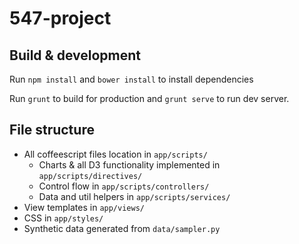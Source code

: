 # 547-project

## Build & development

Run `npm install` and `bower install` to install dependencies

Run `grunt` to build for production and `grunt serve` to run dev server.

## File structure

- All coffeescript files location in `app/scripts/`
  - Charts & all D3 functionality implemented in `app/scripts/directives/`
  - Control flow in `app/scripts/controllers/`
  - Data and util helpers in `app/scripts/services/`
- View templates in `app/views/`
- CSS in `app/styles/`
- Synthetic data generated from `data/sampler.py`